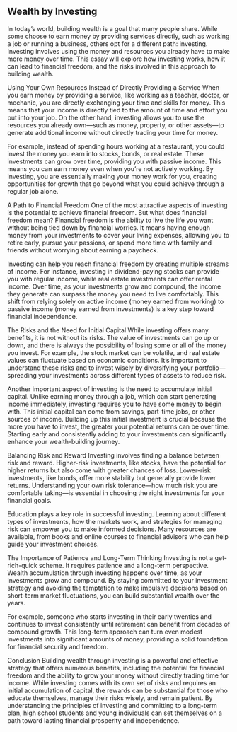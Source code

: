 ## Wealth by Investing

In today’s world, building wealth is a goal that many people share. While some choose to earn money by providing services directly, such as working a job or running a business, others opt for a different path: investing. Investing involves using the money and resources you already have to make more money over time. This essay will explore how investing works, how it can lead to financial freedom, and the risks involved in this approach to building wealth.

Using Your Own Resources Instead of Directly Providing a Service
When you earn money by providing a service, like working as a teacher, doctor, or mechanic, you are directly exchanging your time and skills for money. This means that your income is directly tied to the amount of time and effort you put into your job. On the other hand, investing allows you to use the resources you already own—such as money, property, or other assets—to generate additional income without directly trading your time for money.

For example, instead of spending hours working at a restaurant, you could invest the money you earn into stocks, bonds, or real estate. These investments can grow over time, providing you with passive income. This means you can earn money even when you’re not actively working. By investing, you are essentially making your money work for you, creating opportunities for growth that go beyond what you could achieve through a regular job alone.

A Path to Financial Freedom
One of the most attractive aspects of investing is the potential to achieve financial freedom. But what does financial freedom mean? Financial freedom is the ability to live the life you want without being tied down by financial worries. It means having enough money from your investments to cover your living expenses, allowing you to retire early, pursue your passions, or spend more time with family and friends without worrying about earning a paycheck.

Investing can help you reach financial freedom by creating multiple streams of income. For instance, investing in dividend-paying stocks can provide you with regular income, while real estate investments can offer rental income. Over time, as your investments grow and compound, the income they generate can surpass the money you need to live comfortably. This shift from relying solely on active income (money earned from working) to passive income (money earned from investments) is a key step toward financial independence.

The Risks and the Need for Initial Capital
While investing offers many benefits, it is not without its risks. The value of investments can go up or down, and there is always the possibility of losing some or all of the money you invest. For example, the stock market can be volatile, and real estate values can fluctuate based on economic conditions. It’s important to understand these risks and to invest wisely by diversifying your portfolio—spreading your investments across different types of assets to reduce risk.

Another important aspect of investing is the need to accumulate initial capital. Unlike earning money through a job, which can start generating income immediately, investing requires you to have some money to begin with. This initial capital can come from savings, part-time jobs, or other sources of income. Building up this initial investment is crucial because the more you have to invest, the greater your potential returns can be over time. Starting early and consistently adding to your investments can significantly enhance your wealth-building journey.

Balancing Risk and Reward
Investing involves finding a balance between risk and reward. Higher-risk investments, like stocks, have the potential for higher returns but also come with greater chances of loss. Lower-risk investments, like bonds, offer more stability but generally provide lower returns. Understanding your own risk tolerance—how much risk you are comfortable taking—is essential in choosing the right investments for your financial goals.

Education plays a key role in successful investing. Learning about different types of investments, how the markets work, and strategies for managing risk can empower you to make informed decisions. Many resources are available, from books and online courses to financial advisors who can help guide your investment choices.

The Importance of Patience and Long-Term Thinking
Investing is not a get-rich-quick scheme. It requires patience and a long-term perspective. Wealth accumulation through investing happens over time, as your investments grow and compound. By staying committed to your investment strategy and avoiding the temptation to make impulsive decisions based on short-term market fluctuations, you can build substantial wealth over the years.

For example, someone who starts investing in their early twenties and continues to invest consistently until retirement can benefit from decades of compound growth. This long-term approach can turn even modest investments into significant amounts of money, providing a solid foundation for financial security and freedom.

Conclusion
Building wealth through investing is a powerful and effective strategy that offers numerous benefits, including the potential for financial freedom and the ability to grow your money without directly trading time for income. While investing comes with its own set of risks and requires an initial accumulation of capital, the rewards can be substantial for those who educate themselves, manage their risks wisely, and remain patient. By understanding the principles of investing and committing to a long-term plan, high school students and young individuals can set themselves on a path toward lasting financial prosperity and independence.

